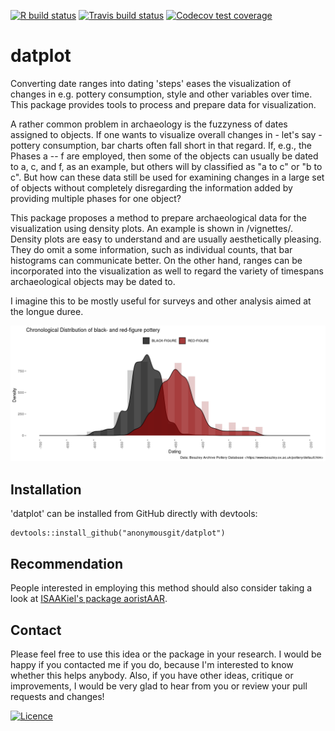  <!-- badges: start -->
  [![R build status](https://github.com/anonymousgit/datplot/workflows/R-CMD-check/badge.svg)](https://github.com/anonymousgit/datplot/actions)
  [![Travis build status](https://travis-ci.com/anonymousgit/datplot.svg?branch=master)](https://travis-ci.com/anonymousgit/datplot)
  [![Codecov test coverage](https://codecov.io/gh/anonymousgit/datplot/branch/master/graph/badge.svg)](https://codecov.io/gh/anonymousgit/datplot?branch=master)
  <!-- badges: end -->

datplot
=======

Converting date ranges into dating 'steps' eases the visualization of changes in e.g. pottery consumption, style and other variables over time. This package provides tools to process and prepare data for visualization.

A rather common problem in archaeology is the fuzzyness of dates assigned to objects. If one wants to visualize overall changes in - let's say - pottery consumption, bar charts often fall short in that regard. If, e.g., the Phases a -- f are employed, then some of the objects can usually be dated to a, c, and f, as an example, but others will by classified as "a to c" or "b to c". But how can these data still be used for examining changes in a large set of objects without completely disregarding the information added by providing multiple phases for one object?

This package proposes a method to prepare archaeological data for the visualization using density plots. An example is shown in /vignettes/. Density plots are easy to understand and are usually aesthetically pleasing. They do omit a some information, such as individual counts, that bar histograms can communicate better. On the other hand, ranges can be incorporated into the visualization as well to regard the variety of timespans archaeological objects may be dated to.

I imagine this to be mostly useful for surveys and other analysis aimed at the longue duree. 

![Attic Pottery from BAPD by Date](inst/extdata/demo_readme.png "Attic Pottery from BAPD by Date")

Installation 
-------
'datplot' can be installed from GitHub directly with devtools:

    devtools::install_github("anonymousgit/datplot")

Recommendation
-------
People interested in employing this method should also consider taking a look at [ISAAKiel's package aoristAAR](https://github.com/ISAAKiel/aoristAAR/). 

Contact
-------

Please feel free to use this idea or the package in your research. I would be happy if you contacted me if you do, because I'm interested to know whether this helps anybody. Also, if you have other ideas, critique or improvements, I would be very glad to hear from you or review your pull requests and changes! 

[![Licence](https://i.creativecommons.org/l/by-sa/4.0/88x31.png)](http://creativecommons.org/licenses/by-sa/4.0/)
